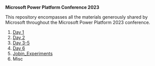 **Microsoft Power Platform Conference 2023**

This repository encompasses all the materials generously shared by Microsoft throughout the Microsoft Power Platform 2023 conference.

1. [Day 1](https://github.com/jobinjohnym84/Power_Platform/tree/main/Day%201)
2. [Day 2](https://github.com/jobinjohnym84/Power_Platform/tree/main/Day%202)
3. [Day 3-5](https://github.com/jobinjohnym84/Power_Platform/tree/main/Day%203-5%20Presentations)
4. [Day 6](https://github.com/jobinjohnym84/Power_Platform/tree/main/Day%206)
5. [Jobin_Experiments](https://github.com/jobinjohnym84/Power_Platform/tree/main/Jobin_Experiments)
6. Misc
